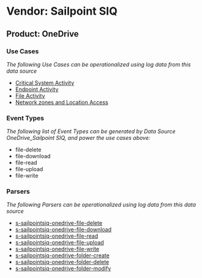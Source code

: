 Vendor: Sailpoint SIQ
=====================
Product: OneDrive
-----------------

### Use Cases

_The following Use Cases can be operationalized using log data from this data source_

* [Critical System Activity](usecase_critical_system_activity.md)
* [Endpoint Activity](usecase_endpoint_activity.md)
* [File Activity](usecase_file_activity.md)
* [Network zones and Location Access](usecase_network_zones_and_location_access.md)


### Event Types

_The following list of Event Types can be generated by Data Source OneDrive_Sailpoint SIQ, and power the use cases above:_

- file-delete
- file-download
- file-read
- file-upload
- file-write


### Parsers

_The following Parsers can be operationalized using log data from this data source_

* [s-sailpointsiq-onedrive-file-delete](parserContent_s-sailpointsiq-onedrive-file-delete.md)
* [s-sailpointsiq-onedrive-file-download](parserContent_s-sailpointsiq-onedrive-file-download.md)
* [s-sailpointsiq-onedrive-file-read](parserContent_s-sailpointsiq-onedrive-file-read.md)
* [s-sailpointsiq-onedrive-file-upload](parserContent_s-sailpointsiq-onedrive-file-upload.md)
* [s-sailpointsiq-onedrive-file-write](parserContent_s-sailpointsiq-onedrive-file-write.md)
* [s-sailpointsiq-onedrive-folder-create](parserContent_s-sailpointsiq-onedrive-folder-create.md)
* [s-sailpointsiq-onedrive-folder-delete](parserContent_s-sailpointsiq-onedrive-folder-delete.md)
* [s-sailpointsiq-onedrive-folder-modify](parserContent_s-sailpointsiq-onedrive-folder-modify.md)

